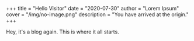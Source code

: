 +++
title = "Hello Visitor"
date = "2020-07-30"
author = "Lorem Ipsum"
cover = "/img/no-image.png"
description = "You have arrived at the origin."
+++

Hey, it's a blog again. This is where it all starts.